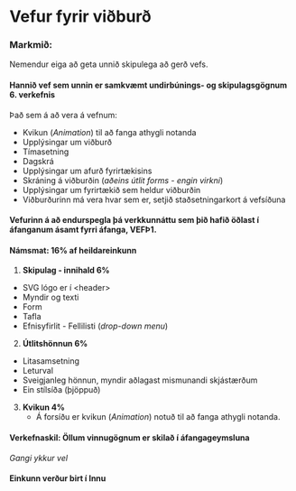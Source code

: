 # Vefur fyrir viðburð

### Markmið:
Nemendur eiga að geta unnið skipulega að gerð vefs.

#### Hannið vef sem unnin er samkvæmt undirbúnings- og skipulagsgögnum 6. verkefnis

Það sem á að vera á vefnum:

  * Kvikun (_Animation_) til að fanga athygli notanda
  * Upplýsingar um viðburð
  * Tímasetning
  * Dagskrá
  * Upplýsingar um afurð fyrirtækisins
  * Skráning á viðburðin (_aðeins útlit forms - engin virkni_)
  * Upplýsingar um fyrirtækið sem heldur viðburðin
  * Viðburðurinn má vera hvar sem er, setjið staðsetningarkort á vefsíðuna

#### Vefurinn á að endurspegla þá verkkunnáttu sem þið hafið öðlast í áfanganum ásamt fyrri áfanga, VEFÞ1. 

#### Námsmat:  16% af heildareinkunn

1.	**Skipulag - innihald  6%**
   * SVG lógo er í &lt;header>
   * Myndir og texti
   * Form 
   * Tafla
   * Efnisyfirlit - Fellilisti (_drop-down menu_) 
2.	**Útlitshönnun  6%**
   * Litasamsetning
   * Leturval
   * Sveigjanleg hönnun, myndir aðlagast mismunandi skjástærðum
   * Ein stílsíða (þjöppuð) 
3. **Kvikun  4%**
   * Á forsíðu er kvikun (_Animation_) notuð til að fanga athygli notanda.


#### Verkefnaskil: Öllum vinnugögnum er skilað í áfangageymsluna 

_Gangi ykkur vel_  

#### Einkunn verður birt í Innu
